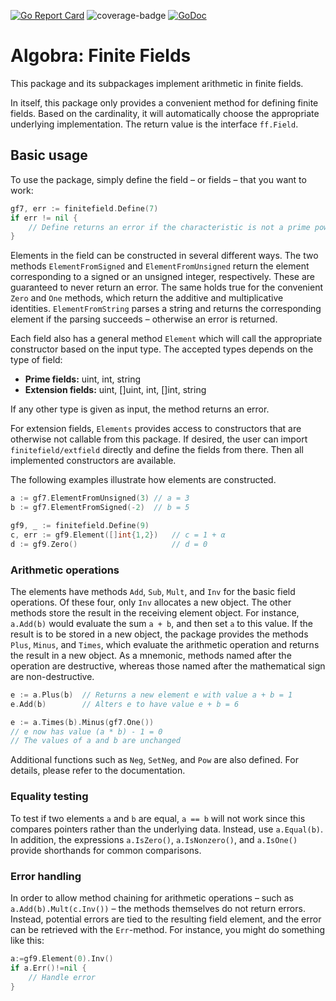 [![Go Report Card](https://goreportcard.com/badge/github.com/ReneBoedker/algobra)](https://goreportcard.com/report/github.com/ReneBoedker/algobra)
![coverage-badge](https://img.shields.io/badge/coverage-93.8%25-brightgreen?cacheSeconds=86400&style=flat)
[![GoDoc](https://godoc.org/github.com/ReneBoedker/algobra/finitefield?status.svg)](https://godoc.org/github.com/ReneBoedker/algobra/finitefield)
# Algobra: Finite Fields
This package and its subpackages implement arithmetic in finite fields.

In itself, this package only provides a convenient method for defining finite fields. Based on the cardinality, it will automatically choose the appropriate underlying implementation. The return value is the interface `ff.Field`.

## Basic usage
To use the package, simply define the field &ndash; or fields &ndash; that you want to work:
```go
gf7, err := finitefield.Define(7)
if err != nil {
    // Define returns an error if the characteristic is not a prime power (or too large)
}
```
Elements in the field can be constructed in several different ways. The two methods `ElementFromSigned` and `ElementFromUnsigned` return the element corresponding to a signed or an unsigned integer, respectively. These are guaranteed to never return an error. The same holds true for the convenient `Zero` and `One` methods, which return the additive and multiplicative identities. `ElementFromString` parses a string and returns the corresponding element if the parsing succeeds &ndash; otherwise an error is returned.

Each field also has a general method `Element` which will call the appropriate constructor based on the input type. The accepted types depends on the type of field:

* **Prime fields:** uint, int, string
* **Extension fields:** uint, []uint, int, []int, string

If any other type is given as input, the method returns an error.

For extension fields, `Elements` provides access to constructors that are otherwise not callable from this package. If desired, the user can import `finitefield/extfield` directly and define the fields from there. Then all implemented constructors are available.

The following examples illustrate how elements are constructed.
```go
a := gf7.ElementFromUnsigned(3)	// a = 3
b := gf7.ElementFromSigned(-2)	// b = 5

gf9, _ := finitefield.Define(9)
c, err := gf9.Element([]int{1,2})   // c = 1 + α
d := gf9.Zero()                     // d = 0
```

### Arithmetic operations
The elements have methods `Add`, `Sub`, `Mult`, and `Inv` for the basic field operations. Of these four, only `Inv` allocates a new object. The other methods store the result in the receiving element object. For instance, `a.Add(b)` would evaluate the sum `a + b`, and then set `a` to this value. If the result is to be stored in a new object, the package provides the methods `Plus`, `Minus`, and `Times`, which evaluate the arithmetic operation and returns the result in a new object. As a mnemonic, methods named after the operation are destructive, whereas those named after the mathematical sign are non-destructive.

```go
e := a.Plus(b)  // Returns a new element e with value a + b = 1
e.Add(b)        // Alters e to have value e + b = 6

e := a.Times(b).Minus(gf7.One())
// e now has value (a * b) - 1 = 0
// The values of a and b are unchanged
```

Additional functions such as `Neg`, `SetNeg`, and `Pow` are also defined. For details, please refer to the documentation.

### Equality testing
To test if two elements `a` and `b` are equal, `a == b` will not work since this compares pointers rather than the underlying data. Instead, use `a.Equal(b)`. In addition, the expressions `a.IsZero()`, `a.IsNonzero()`, and `a.IsOne()` provide shorthands for common comparisons.

### Error handling
In order to allow method chaining for arithmetic operations &ndash; such as `a.Add(b).Mult(c.Inv())` &ndash; the methods themselves do not return errors. Instead, potential errors are tied to the resulting field element, and the error can be retrieved with the `Err`-method. For instance, you might do something like this:
``` go
a:=gf9.Element(0).Inv()
if a.Err()!=nil {
    // Handle error
}
```
